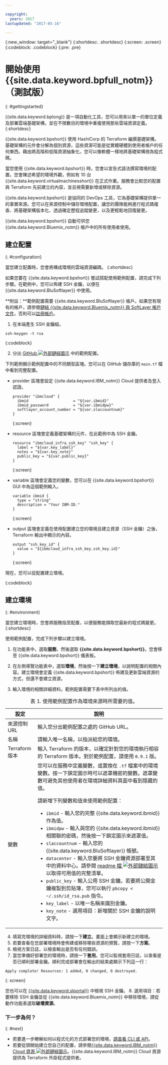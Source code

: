```yaml
---

copyright:
  years: 2017
lastupdated: "2017-05-16"

---
```


{:new_window: target="_blank"}
{:shortdesc: .shortdesc}
{:screen: .screen}
{:codeblock: .codeblock}
{:pre: .pre}

# 開始使用 {{site.data.keyword.bpfull_notm}}（測試版）
{: #gettingstarted}

{{site.data.keyword.bplong}} 是一項自動化工具，您可以用來以單一的單位定義及部署雲端基礎架構，並在不限數目的環境中重複使用那些雲端資源定義。
{:shortdesc}

{{site.data.keyword.bpshort}} 使用 HashiCorp 的 Terraform 編撰基礎架構。基礎架構的元件會分解為個別資源，這些資源可能是從實體硬體到使用者帳戶的任何東西。藉由將高階和低階資源抽象化，您可以像軟體一樣地將基礎架構視為程式碼。 

當您使用 {{site.data.keyword.bpshort}} 時，您會以宣告式語法撰寫環境的配置。您會陳述希望的環境外觀，例如有 10 台 {{site.data.keyword.virtualmachinesshort}} 在正式作業。服務會比較您的配置與 Terraform 先前建立的內容，並且視需要新增或移除資源。

{{site.data.keyword.bpshort}} 是協同的 DevOps 工具，它為基礎架構提供單一的事實來源。您可以在來源控制中儲存環境配置，讓您的團隊能夠進行程式碼複查、將基礎架構版本化、透過確定歷程追蹤變更，以及更輕鬆地回復變更。

{{site.data.keyword.bpshort}} 自動可供您 {{site.data.keyword.Bluemix_notm}} 帳戶中的所有使用者使用。


## 建立配置
{: #configuration}

當您建立配置時，您會將構成環境的雲端資源編碼。
{:shortdesc}


如果您要在 {{site.data.keyword.bpshort}} 嘗試搭配使用範例配置，請完成下列步驟。在範例中，您可以佈建 SSH 金鑰，以便在 {{site.data.keyword.BluSoftlayer}} 中使用。 

**附註：**範例配置需要 {{site.data.keyword.BluSoftlayer}} 帳戶。如果您有現有的帳戶，請參閱[鏈結 {{site.data.keyword.Bluemix_notm}} 與 SoftLayer 帳戶文件](../../pricing/linking_accounts.html#unifyingaccounts)，否則可以[註冊帳戶](https://console.ng.bluemix.net/docs/pricing/index.html#pay-accounts)。

1. 在本端產生 SSH 金鑰組。
  ```
  ssh-keygen -t rsa
  ```
  {:codeblock}

2. 分出 <a href="https://github.com/IBM-Bluemix/tf-bluemix-ssh-key" target="_blank">GitHub <img src="../../icons/launch-glyph.svg" alt="外部鏈結圖示"></a> 中的範例配置。 

  下列範例顯示範例配置中的不同類型區塊。您可以在 GitHub 儲存庫的 `main.tf` 檔中看到完整配置。
  
  * provider 區塊會設定 {{site.data.keyword.IBM_notm}} Cloud 提供者及登入認證。

    ```
    provider "ibmcloud" {
      ibmid                    = "${var.ibmid}"
      ibmid_password           = "${var.ibmidpw}"
      softlayer_account_number = "${var.slaccountnum}"
    }
    ```
    {:screen}
  
  * resource 區塊會定義基礎架構的元件，在此範例中為 SSH 金鑰。
  
    ```
    resource "ibmcloud_infra_ssh_key" "ssh_key" {
      label = "${var.key_label}"
      notes = "${var.key_note}"
      public_key = "${var.public_key}"
    }
    ```
    {:screen}
  
  * variable 區塊會定義您的變數，您可以在 {{site.data.keyword.bpshort}} GUI 中為這個範例輸入。
  
    ```
    variable ibmid {
      type = "string"
      description = "Your IBM-ID."
    }
    ```
    {:screen}
  
  * output 區塊會定義在使用配置建立您的環境且建立資源（SSH 金鑰）之後，Terraform 輸出中顯示的內容。
  
    ```
    output "ssh_key_id" {
      value = "${ibmcloud_infra_ssh_key.ssh_key.id}"
    }
    ```
    {:screen}
  
現在，您可以從配置建立環境。 

{:codeblock}

## 建立環境
{: #environment}

當您建立環境時，您會將服務指至配置，以便服務能擷取您最新的程式碼變更。
{:shortdesc}

使用範例配置，完成下列步驟以建立環境。

1. 在功能表中，選取**服務**，然後選取 **{{site.data.keyword.bpshort}}**。您會移至 {{site.data.keyword.bpshort}} 儀表板。

2. 在左側導覽功能表中，選取**環境**，然後按一下**建立環境**，以說明配置的相關內容。建立環境會定義 {{site.data.keyword.bpshort}} 佈建及更新雲端資源的方式，但還不會建立資源。

3. 輸入環境的相關詳細資料。範例配置需要下表中所列出的值。

  <table summary="使用範例配置作為環境來源時所需要的值。">
  <caption>表 1. 使用範例配置作為環境來源時所需要的值。
  </caption>
  <thead>
  <th colspan="1">設定</th>
  <th colspan="1">說明</th>
  </thead>
  <tbody>
  <tr>
  <td>來源控制 URL</td>
  <td>輸入您分出範例配置之處的 GitHub URL。</td>
  </tr>
  <tr>
  <td>名稱</td>
  <td>請輸入唯一名稱，以指派給您的環境。</td>
  </tr>
  <td>Terraform 版本</td>
  <td>輸入 Terraform 的版本，以確定針對您的環境執行相容的 Terraform 版本。對於範例配置，請使用 <code>0.9.1</code> 版。</td>
  </tr>
  <tr>
  <td>變數</td>
  <td>您可以在服務中定義變數，或置換在 <code>.tf</code> 檔案中的環境變數。按一下鎖定圖示時可以遮罩機密的變數。遮罩變數可避免其他使用者在環境詳細資料頁面中看到隱藏的值。
  <p>
  <p>請新增下列變數和值來使用範例配置：
  <ul>
  <li><code>ibmid</code> - 輸入您的完整 {{site.data.keyword.ibmid}} 作為值。</li>
  <li><code>ibmidpw</code> - 輸入與您的 {{site.data.keyword.ibmid}} 相關聯的密碼，然後按一下鎖定圖示來遮罩值。</li>
  <li><code>slaccountnum</code> - 輸入您的 {{site.data.keyword.BluSoftlayer}} 帳號。
   <li><code>datacenter</code> - 輸入您要將 SSH 金鑰資源部署至其中的資料中心。請參閱 <a href="https://github.com/IBM-Bluemix/tf-bluemix-ssh-key/blob/master/README.md" target="_blank">readme 檔 <img src="../../icons/launch-glyph.svg" alt="外部鏈結圖示"></a> 以取得可用值的完整清單。</li> 
   <li><code>public_key</code> - 輸入公用 SSH 金鑰。若要將公開金鑰複製到剪貼簿，您可以執行 <code>pbcopy < ~/.ssh/id_rsa.pub</code> 指令。
   <li><code>key_label</code> - 以唯一名稱來識別金鑰。
   <li><code>key_note</code> - 選用項目：新增關於 SSH 金鑰的說明文字。</ul></td>
   </tr></tbody></table>

4. 填寫完環境的詳細資料時，請按一下**建立**。畫面上會顯示新建立的環境。 
5. 若要查看在您部署環境時會佈建或移除哪些資源的預覽，請按一下**方案**。 
6. 檢視方案日誌，以檢查輸出是否有任何錯誤。 
7. 當您準備好部署您的環境時，請按一下**套用**。您可以監視套用日誌，以查看是否已順利部署金鑰。順利完成部署會在輸出的結束處顯示下列這一行：

  ```
  Apply complete! Resources: 1 added, 0 changed, 0 destroyed.
  ```
  {: screen}

  您也可以在 [{{site.data.keyword.slportal}}](https://control.bluemix.net/devices/sshkeys) 中檢視 SSH 金鑰。
8. 選用項目：若要移除 SSH 金鑰並從 {{site.data.keyword.Bluemix_notm}} 中移除環境，請從動作功能表選取**破壞資源**。

### 下一步為何？
{: #next}

* 若要進一步瞭解如何以程式化的方式部署您的環境，[請查看 CLI 或 API](schematics_deploying.html)。
* 若要從頭開始建立您自己的配置，請參閱<a href="https://ibm-bluemix.github.io/tf-ibm-docs/">{{site.data.keyword.IBM_notm}} Cloud 資源 <img src="../../icons/launch-glyph.svg" alt="外部鏈結圖示"></a>。{{site.data.keyword.IBM_notm}} Cloud 資源提供為 Terraform 外掛程式提供者。
